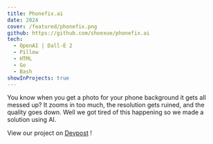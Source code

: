```yaml
---
title: Phonefix.ai
date: 2024
cover: /featured/phonefix.png
github: https://github.com/shoexue/phonefix.ai
tech:
  - OpenAI | Dall-E 2
  - Pillow
  - HTML
  - Go
  - Bash
showInProjects: true
---
```


You know when you get a photo for your phone background it gets all messed up? It zooms in too much, the resolution gets ruined, and the quality goes down. Well we got tired of this happening so we made a solution using AI.

View our project on [Devpost](https://devpost.com/software/phonefix-ai) !